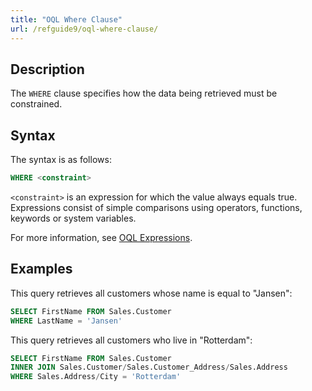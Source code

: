 ```yaml
---
title: "OQL Where Clause"
url: /refguide9/oql-where-clause/
---
```


## Description

The `WHERE` clause specifies how the data being retrieved must be constrained.

## Syntax

The syntax is as follows:

```sql {linenos=false}
WHERE <constraint>
```

`<constraint>` is an expression for which the value always equals true. Expressions consist of simple comparisons using operators, functions, keywords or system variables.

For more information, see [OQL Expressions](/refguide9/oql-expressions/).

## Examples

This query retrieves all customers whose name is equal to "Jansen":

```sql {linenos=false}
SELECT FirstName FROM Sales.Customer
WHERE LastName = 'Jansen'
```

This query retrieves all customers who live in "Rotterdam":

```sql {linenos=false}
SELECT FirstName FROM Sales.Customer
INNER JOIN Sales.Customer/Sales.Customer_Address/Sales.Address
WHERE Sales.Address/City = 'Rotterdam'
```
